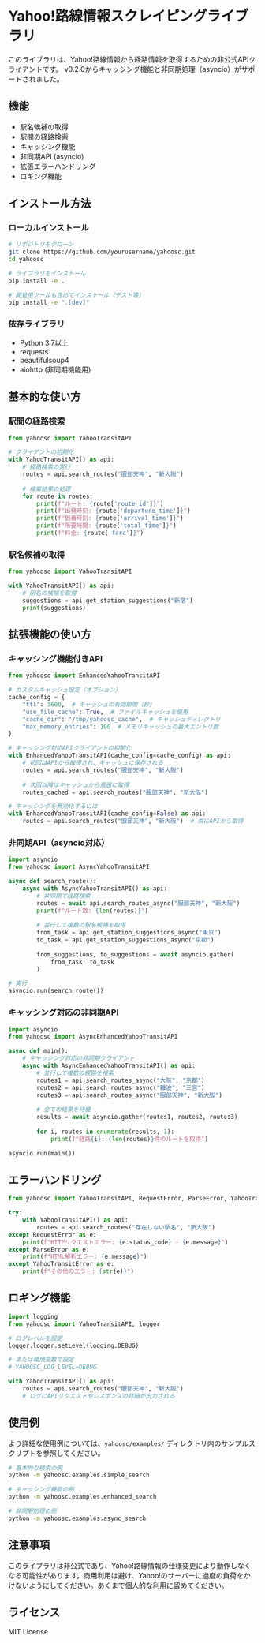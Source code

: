 # Yahoo!路線情報スクレイピングライブラリ

このライブラリは、Yahoo!路線情報から経路情報を取得するための非公式APIクライアントです。
v0.2.0からキャッシング機能と非同期処理（asyncio）がサポートされました。

## 機能

- 駅名候補の取得
- 駅間の経路検索
- キャッシング機能
- 非同期API (asyncio)
- 拡張エラーハンドリング
- ロギング機能

## インストール方法

### ローカルインストール

```bash
# リポジトリをクローン
git clone https://github.com/yourusername/yahoosc.git
cd yahoosc

# ライブラリをインストール
pip install -e .

# 開発用ツールも含めてインストール（テスト等）
pip install -e ".[dev]"
```

### 依存ライブラリ

- Python 3.7以上
- requests
- beautifulsoup4
- aiohttp (非同期機能用)

## 基本的な使い方

### 駅間の経路検索

```python
from yahoosc import YahooTransitAPI

# クライアントの初期化
with YahooTransitAPI() as api:
    # 経路検索の実行
    routes = api.search_routes("服部天神", "新大阪")
    
    # 検索結果の処理
    for route in routes:
        print(f"ルート: {route['route_id']}")
        print(f"出発時刻: {route['departure_time']}")
        print(f"到着時刻: {route['arrival_time']}")
        print(f"所要時間: {route['total_time']}")
        print(f"料金: {route['fare']}")
```

### 駅名候補の取得

```python
from yahoosc import YahooTransitAPI

with YahooTransitAPI() as api:
    # 駅名の候補を取得
    suggestions = api.get_station_suggestions("新宿")
    print(suggestions)
```

## 拡張機能の使い方

### キャッシング機能付きAPI

```python
from yahoosc import EnhancedYahooTransitAPI

# カスタムキャッシュ設定（オプション）
cache_config = {
    "ttl": 3600,  # キャッシュの有効期間（秒）
    "use_file_cache": True,  # ファイルキャッシュを使用
    "cache_dir": "/tmp/yahoosc_cache",  # キャッシュディレクトリ
    "max_memory_entries": 100  # メモリキャッシュの最大エントリ数
}

# キャッシング対応APIクライアントの初期化
with EnhancedYahooTransitAPI(cache_config=cache_config) as api:
    # 初回はAPIから取得され、キャッシュに保存される
    routes = api.search_routes("服部天神", "新大阪")
    
    # 次回以降はキャッシュから高速に取得
    routes_cached = api.search_routes("服部天神", "新大阪")

# キャッシングを無効化するには
with EnhancedYahooTransitAPI(cache_config=False) as api:
    routes = api.search_routes("服部天神", "新大阪")  # 常にAPIから取得
```

### 非同期API（asyncio対応）

```python
import asyncio
from yahoosc import AsyncYahooTransitAPI

async def search_route():
    async with AsyncYahooTransitAPI() as api:
        # 非同期で経路検索
        routes = await api.search_routes_async("服部天神", "新大阪")
        print(f"ルート数: {len(routes)}")
        
        # 並行して複数の駅名候補を取得
        from_task = api.get_station_suggestions_async("東京")
        to_task = api.get_station_suggestions_async("京都")
        
        from_suggestions, to_suggestions = await asyncio.gather(
            from_task, to_task
        )

# 実行
asyncio.run(search_route())
```

### キャッシング対応の非同期API

```python
import asyncio
from yahoosc import AsyncEnhancedYahooTransitAPI

async def main():
    # キャッシング対応の非同期クライアント
    async with AsyncEnhancedYahooTransitAPI() as api:
        # 並行して複数の経路を検索
        routes1 = api.search_routes_async("大阪", "京都")
        routes2 = api.search_routes_async("難波", "三宮")
        routes3 = api.search_routes_async("服部天神", "新大阪")
        
        # 全ての結果を待機
        results = await asyncio.gather(routes1, routes2, routes3)
        
        for i, routes in enumerate(results, 1):
            print(f"経路{i}: {len(routes)}件のルートを取得")

asyncio.run(main())
```

## エラーハンドリング

```python
from yahoosc import YahooTransitAPI, RequestError, ParseError, YahooTransitError

try:
    with YahooTransitAPI() as api:
        routes = api.search_routes("存在しない駅名", "新大阪")
except RequestError as e:
    print(f"HTTPリクエストエラー: {e.status_code} - {e.message}")
except ParseError as e:
    print(f"HTML解析エラー: {e.message}")
except YahooTransitError as e:
    print(f"その他のエラー: {str(e)}")
```

## ロギング機能

```python
import logging
from yahoosc import YahooTransitAPI, logger

# ログレベルを設定
logger.logger.setLevel(logging.DEBUG)

# または環境変数で設定
# YAHOOSC_LOG_LEVEL=DEBUG

with YahooTransitAPI() as api:
    routes = api.search_routes("服部天神", "新大阪")
    # ログにAPIリクエストやレスポンスの詳細が出力される
```

## 使用例

より詳細な使用例については、`yahoosc/examples/` ディレクトリ内のサンプルスクリプトを参照してください。

```bash
# 基本的な検索の例
python -m yahoosc.examples.simple_search

# キャッシング機能の例
python -m yahoosc.examples.enhanced_search

# 非同期処理の例
python -m yahoosc.examples.async_search
```

## 注意事項

このライブラリは非公式であり、Yahoo!路線情報の仕様変更により動作しなくなる可能性があります。商用利用は避け、Yahoo!のサーバーに過度の負荷をかけないようにしてください。あくまで個人的な利用に留めてください。

## ライセンス

MIT License